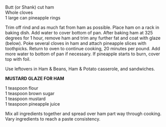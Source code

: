 ---
---

Butt (or Shank) cut ham  
Whole cloves  
1 large can pineapple rings 

Trim off rind and as much fat from ham as possible. Place ham on a rack in baking dish. Add 
water to cover bottom of pan. After baking ham at 325 degrees for 1 hour, remove ham and trim 
any further fat and coat with glaze (below). Poke several cloves in ham and attach pineapple 
slices with toothpicks. Return to oven to continue cooking, 20 minutes per pound. Add more 
water to bottom of pan if necessary. If pineapple starts to burn, cover top with foil. 

Use leftovers in Ham & Beans, Ham & Potato casserole, and sandwiches. 

**MUSTARD GLAZE FOR HAM**

1 teaspoon flour  
1 teaspoon brown sugar   
1 teaspoon mustard  
1 teaspoon pineapple juice 

Mix all ingredients together and spread over ham part way through cooking. Vary ingredients to 
reach a paste consistency.
